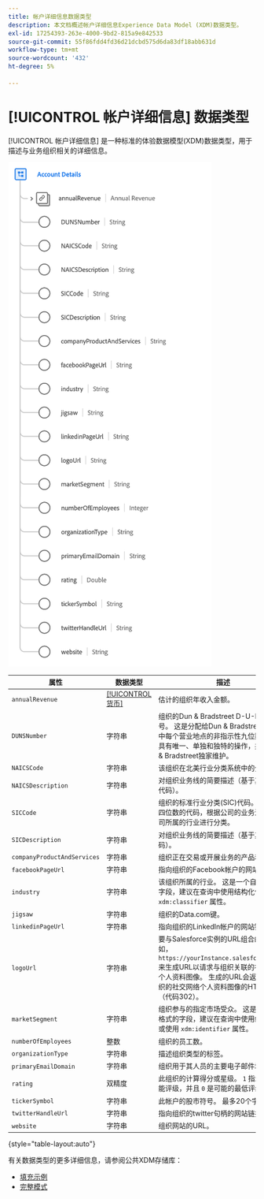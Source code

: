 ```yaml
---
title: 帐户详细信息数据类型
description: 本文档概述帐户详细信息Experience Data Model (XDM)数据类型。
exl-id: 17254393-263e-4000-9bd2-815a9e842533
source-git-commit: 55f86fdd4fd36d21dcbd575d6da83df18abb631d
workflow-type: tm+mt
source-wordcount: '432'
ht-degree: 5%

---
```


# [!UICONTROL 帐户详细信息] 数据类型

[!UICONTROL 帐户详细信息] 是一种标准的体验数据模型(XDM)数据类型，用于描述与业务组织相关的详细信息。

![数据类型结构](../images/data-types/account-details.png)

| 属性 | 数据类型 | 描述 |
| --- | --- | --- |
| `annualRevenue` | [[!UICONTROL 货币]](./currency.md) | 估计的组织年收入金额。 |
| `DUNSNumber` | 字符串 | 组织的Dun &amp; Bradstreet D-U-N-S编号。 这是分配给Dun &amp; Bradstreet数据库中每个营业地点的非指示性九位数编号，具有唯一、单独和独特的操作，并由Dun &amp; Bradstreet独家维护。 |
| `NAICSCode` | 字符串 | 该组织在北美行业分类系统中的分类。 |
| `NAICSDescription` | 字符串 | 对组织业务线的简要描述（基于其NAICS代码）。 |
| `SICCode` | 字符串 | 组织的标准行业分类(SIC)代码。 这是一个四位数的代码，根据公司的业务活动对公司所属的行业进行分类。 |
| `SICDescription` | 字符串 | 对组织业务线的简要描述（基于其SIC代码）。 |
| `companyProductAndServices` | 字符串 | 组织正在交易或开展业务的产品和服务。 |
| `facebookPageUrl` | 字符串 | 指向组织的Facebook帐户的网站链接。 |
| `industry` | 字符串 | 该组织所属的行业。 这是一个自由格式的字段，建议在查询中使用结构化值或使用 `xdm:classifier` 属性。 |
| `jigsaw` | 字符串 | 组织的Data.com键。 |
| `linkedinPageUrl` | 字符串 | 指向组织的LinkedIn帐户的网站链接。 |
| `logoUrl` | 字符串 | 要与Salesforce实例的URL组合的路径(例如， `https://yourInstance.salesforce.com/`)来生成URL以请求与组织关联的社交网络个人资料图像。 生成的URL会返回指向组织的社交网络个人资料图像的HTTP重定向（代码302）。 |
| `marketSegment` | 字符串 | 组织参与的指定市场受众。 这是一个自由格式的字段，建议在查询中使用结构化值或使用 `xdm:identifier` 属性。 |
| `numberOfEmployees` | 整数 | 组织的员工数。 |
| `organizationType` | 字符串 | 描述组织类型的标签。 |
| `primaryEmailDomain` | 字符串 | 组织用于其人员的主要电子邮件域。 |
| `rating` | 双精度 | 此组织的计算得分或星级。 `1` 指示最大可能评级，并且 `0` 是可能的最低评级。 |
| `tickerSymbol` | 字符串 | 此帐户的股市符号。 最多20个字符。 |
| `twitterHandleUrl` | 字符串 | 指向组织的twitter句柄的网站链接。 |
| `website` | 字符串 | 组织网站的URL。 |

{style="table-layout:auto"}

有关数据类型的更多详细信息，请参阅公共XDM存储库：

* [填充示例](https://github.com/adobe/xdm/blob/master/components/datatypes/b2b/account-organization.example.1.json)
* [完整模式](https://github.com/adobe/xdm/blob/master/components/datatypes/b2b/account-organization.schema.json)
